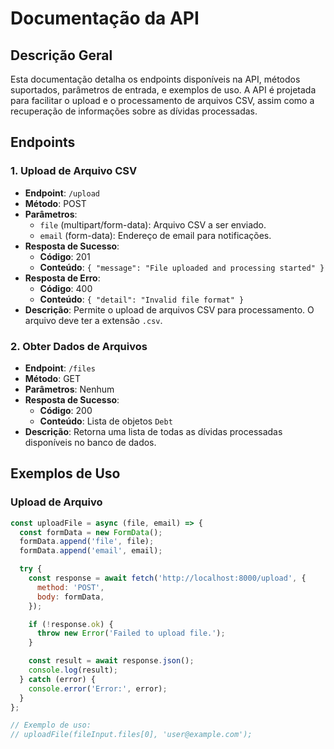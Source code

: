 # Documentação da API

## Descrição Geral
Esta documentação detalha os endpoints disponíveis na API, métodos suportados, parâmetros de entrada, e exemplos de uso. A API é projetada para facilitar o upload e o processamento de arquivos CSV, assim como a recuperação de informações sobre as dívidas processadas.

## Endpoints

### 1. Upload de Arquivo CSV
- **Endpoint**: `/upload`
- **Método**: POST
- **Parâmetros**:
    - `file` (multipart/form-data): Arquivo CSV a ser enviado.
    - `email` (form-data): Endereço de email para notificações.
- **Resposta de Sucesso**:
    - **Código**: 201
    - **Conteúdo**: `{ "message": "File uploaded and processing started" }`
- **Resposta de Erro**:
    - **Código**: 400
    - **Conteúdo**: `{ "detail": "Invalid file format" }`
- **Descrição**: Permite o upload de arquivos CSV para processamento. O arquivo deve ter a extensão `.csv`.

### 2. Obter Dados de Arquivos
- **Endpoint**: `/files`
- **Método**: GET
- **Parâmetros**: Nenhum
- **Resposta de Sucesso**:
    - **Código**: 200
    - **Conteúdo**: Lista de objetos `Debt`
- **Descrição**: Retorna uma lista de todas as dívidas processadas disponíveis no banco de dados.

## Exemplos de Uso

### Upload de Arquivo
```javascript
const uploadFile = async (file, email) => {
  const formData = new FormData();
  formData.append('file', file);
  formData.append('email', email);

  try {
    const response = await fetch('http://localhost:8000/upload', {
      method: 'POST',
      body: formData,
    });

    if (!response.ok) {
      throw new Error('Failed to upload file.');
    }

    const result = await response.json();
    console.log(result);
  } catch (error) {
    console.error('Error:', error);
  }
};

// Exemplo de uso:
// uploadFile(fileInput.files[0], 'user@example.com');
